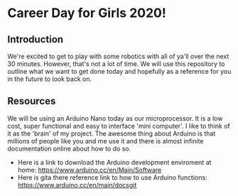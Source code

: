 # Career Day for Girls 2020!

## Introduction
We're excited to get to play with some robotics with all of ya'll over the next 30 minutes. However, that's not a lot of time. We will  use this repository to outline what we want to get done today and hopefully as a reference for you in the future to look back on.

## Resources 
We will be using an Arduino Nano today as our microprocessor. It is a low cost, super functional and easy to interface 'mini computer'. I like to think of it as the 'brain' of my project. The awesome thing about Arduino is that millions of people like you and me use it and there is almost infinite documentation online about how to do so.

* Here is a link to download the Arduino development enviroment at home: https://www.arduino.cc/en/Main/Software
* Here is gita there reference link to how to use Arduino functions: https://www.arduino.cc/en/main/docsgit
